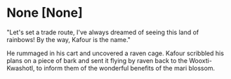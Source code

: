 # None [None]
"Let's set a trade route, I've always dreamed of seeing this land of rainbows! By the way, Kafour is the name."

He rummaged in his cart and uncovered a raven cage. Kafour scribbled his plans on a piece of bark and sent it flying by raven back to the Wooxti-Kwashotl, to inform them of the wonderful benefits of the mari blossom.
